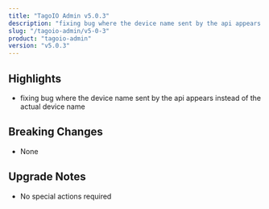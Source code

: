 ```yaml
---
title: "TagoIO Admin v5.0.3"
description: "fixing bug where the device name sent by the api appears instead of the actual device name"
slug: "/tagoio-admin/v5-0-3"
product: "tagoio-admin"
version: "v5.0.3"
---
```


## Highlights

- fixing bug where the device name sent by the api appears instead of the actual device name

## Breaking Changes

- None

## Upgrade Notes

- No special actions required
